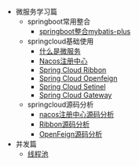 * 微服务学习篇
  * springboot常用整合
    * [springboot整合mybatis-plus](/springboot/mybatis-plus.md)
  * springcloud基础使用
    * [什么是微服务](/springcloud/springcloud.md)
    * [Nacos注册中心](/springcloud/nacos.md)
    * [Spring Cloud Ribbon](/springcloud/ribbon.md)
    * [Spring Cloud Openfeign](/springcloud/openfeign.md)
    * [Spring Cloud Setinel](/springcloud/setinel.md)
    * [Spring Cloud Gateway](/springcloud/gateway.md)
  * springcloud源码分析
    * [nacos注册中心源码分析](/springcloud/nacos-pro.md)
    * [Ribbon源码分析](/springcloud/ribbon_pro.md)
    * [OpenFeign源码分析](/springcloud/openfeign_pro.md)
* 并发篇
  * [线程池](/thread/thread.md)

